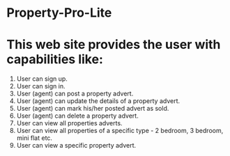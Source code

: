 # Property-Pro-Lite
# This web site provides the user with capabilities like:
1. User can sign up.  
2. User can sign in.  
3. User (agent) can post a property advert.  
4. User (agent) can update the details of a property advert.  
5. User (agent) can mark his/her posted advert as sold.  
6. User (agent) can delete a property advert.  
7. User can view all properties adverts.  
8. User can view all properties of a specific type - 2 bedroom, 3 bedroom, mini flat etc.  
9. User can view a specific property advert. 